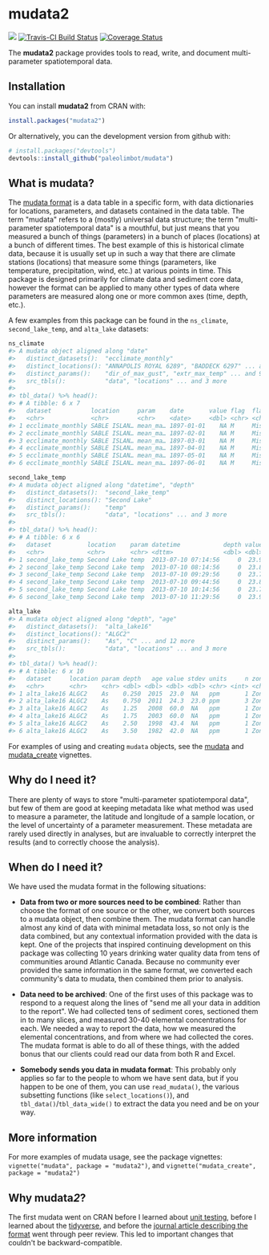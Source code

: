 
<!-- README.md is generated from README.Rmd. Please edit that file -->
mudata2
=======

[![](http://cranlogs.r-pkg.org/badges/mudata2)](https://cran.r-project.org/package=mudata2) [![Travis-CI Build Status](https://travis-ci.org/paleolimbot/mudata.svg?branch=master)](https://travis-ci.org/paleolimbot/mudata) [![Coverage Status](https://img.shields.io/codecov/c/github/paleolimbot/mudata/master.svg)](https://codecov.io/github/paleolimbot/mudata?branch=master)

The **mudata2** package provides tools to read, write, and document multi-parameter spatiotemporal data.

Installation
------------

You can install **mudata2** from CRAN with:

``` r
install.packages("mudata2")
```

Or alternatively, you can the development version from github with:

``` r
# install.packages("devtools")
devtools::install_github("paleolimbot/mudata")
```

What is mudata?
---------------

The [mudata format](http://www.facetsjournal.com/doi/10.1139/facets-2017-0026) is a data table in a specific form, with data dictionaries for locations, parameters, and datasets contained in the data table. The term "mudata" refers to a (mostly) universal data structure; the term "multi-parameter spatiotemporal data" is a mouthful, but just means that you measured a bunch of things (parameters) in a bunch of places (locations) at a bunch of different times. The best example of this is historical climate data, because it is usually set up in such a way that there are climate stations (locations) that measure some things (parameters, like temperature, precipitation, wind, etc.) at various points in time. This package is designed primarily for climate data and sediment core data, however the format can be applied to many other types of data where parameters are measured along one or more common axes (time, depth, etc.).

A few examples from this package can be found in the `ns_climate`, `second_lake_temp`, and `alta_lake` datasets:

``` r
ns_climate
#> A mudata object aligned along "date"
#>   distinct_datasets():  "ecclimate_monthly"
#>   distinct_locations(): "ANNAPOLIS ROYAL 6289", "BADDECK 6297" ... and 13 more
#>   distinct_params():    "dir_of_max_gust", "extr_max_temp" ... and 9 more
#>   src_tbls():           "data", "locations" ... and 3 more
#> 
#> tbl_data() %>% head():
#> # A tibble: 6 x 7
#>   dataset           location     param    date       value flag  flag_text
#>   <chr>             <chr>        <chr>    <date>     <dbl> <chr> <chr>    
#> 1 ecclimate_monthly SABLE ISLAN… mean_ma… 1897-01-01    NA M     Missing  
#> 2 ecclimate_monthly SABLE ISLAN… mean_ma… 1897-02-01    NA M     Missing  
#> 3 ecclimate_monthly SABLE ISLAN… mean_ma… 1897-03-01    NA M     Missing  
#> 4 ecclimate_monthly SABLE ISLAN… mean_ma… 1897-04-01    NA M     Missing  
#> 5 ecclimate_monthly SABLE ISLAN… mean_ma… 1897-05-01    NA M     Missing  
#> 6 ecclimate_monthly SABLE ISLAN… mean_ma… 1897-06-01    NA M     Missing
```

``` r
second_lake_temp
#> A mudata object aligned along "datetime", "depth"
#>   distinct_datasets():  "second_lake_temp"
#>   distinct_locations(): "Second Lake"
#>   distinct_params():    "temp"
#>   src_tbls():           "data", "locations" ... and 3 more
#> 
#> tbl_data() %>% head():
#> # A tibble: 6 x 6
#>   dataset          location    param datetime            depth value
#>   <chr>            <chr>       <chr> <dttm>              <dbl> <dbl>
#> 1 second_lake_temp Second Lake temp  2013-07-10 07:14:56     0  23.9
#> 2 second_lake_temp Second Lake temp  2013-07-10 08:14:56     0  23.8
#> 3 second_lake_temp Second Lake temp  2013-07-10 09:29:56     0  23.7
#> 4 second_lake_temp Second Lake temp  2013-07-10 09:44:56     0  23.8
#> 5 second_lake_temp Second Lake temp  2013-07-10 10:14:56     0  23.7
#> 6 second_lake_temp Second Lake temp  2013-07-10 11:29:56     0  23.9
```

``` r
alta_lake
#> A mudata object aligned along "depth", "age"
#>   distinct_datasets():  "alta_lake16"
#>   distinct_locations(): "ALGC2"
#>   distinct_params():    "As", "C" ... and 12 more
#>   src_tbls():           "data", "locations" ... and 3 more
#> 
#> tbl_data() %>% head():
#> # A tibble: 6 x 10
#>   dataset     location param depth   age value stdev units     n zone  
#>   <chr>       <chr>    <chr> <dbl> <dbl> <dbl> <dbl> <chr> <int> <chr> 
#> 1 alta_lake16 ALGC2    As    0.250  2015  23.0  NA   ppm       1 Zone 3
#> 2 alta_lake16 ALGC2    As    0.750  2011  24.3  23.0 ppm       3 Zone 3
#> 3 alta_lake16 ALGC2    As    1.25   2008  60.0  NA   ppm       1 Zone 3
#> 4 alta_lake16 ALGC2    As    1.75   2003  60.0  NA   ppm       1 Zone 3
#> 5 alta_lake16 ALGC2    As    2.50   1998  43.4  NA   ppm       1 Zone 3
#> 6 alta_lake16 ALGC2    As    3.50   1982  42.0  NA   ppm       1 Zone 3
```

For examples of using and creating `mudata` objects, see the [mudata](https://cran.r-project.org/package=mudata2/vignettes/mudata.html) and [mudata\_create](https://cran.r-project.org/package=mudata2/vignettes/mudata_create.html) vignettes.

Why do I need it?
-----------------

There are plenty of ways to store "multi-parameter spatiotemporal data", but few of them are good at keeping metadata like what method was used to measure a parameter, the latitude and longitude of a sample location, or the level of uncertainty of a parameter measurement. These metadata are rarely used directly in analyses, but are invaluable to correctly interpret the results (and to correctly choose the analysis).

When do I need it?
------------------

We have used the mudata format in the following situations:

-   **Data from two or more sources need to be combined**: Rather than choose the format of one source or the other, we convert both sources to a mudata object, then combine them. The mudata format can handle almost any kind of data with minimal metadata loss, so not only is the data combined, but any contextual information provided with the data is kept. One of the projects that inspired continuing development on this package was collecting 10 years drinking water quality data from tens of communities around Atlantic Canada. Because no community ever provided the same information in the same format, we converted each community's data to mudata, then combined them prior to analysis.

-   **Data need to be archived**: One of the first uses of this package was to respond to a request along the lines of "send me all your data in addition to the report". We had collected tens of sediment cores, sectioned them in to many slices, and measured 30-40 elemental concentrations for each. We needed a way to report the data, how we measured the elemental concentrations, and from where we had collected the cores. The mudata format is able to do all of these things, with the added bonus that our clients could read our data from both R and Excel.

-   **Somebody sends you data in mudata format**: This probably only applies so far to the people to whom we have sent data, but if you happen to be one of them, you can use `read_mudata()`, the various subsetting functions (like `select_locations()`), and `tbl_data()`/`tbl_data_wide()` to extract the data you need and be on your way.

More information
----------------

For more examples of mudata usage, see the package vignettes: `vignette("mudata", package = "mudata2")`, and `vignette("mudata_create", package = "mudata2")`

Why mudata*2*?
--------------

The first mudata went on CRAN before I learned about [unit testing](https://github.com/r-lib/testthat), before I learned about the [tidyverse](https://www.tidyverse.org/), and before the [journal article describing the format](http://www.facetsjournal.com/doi/10.1139/facets-2017-0026) went through peer review. This led to important changes that couldn't be backward-compatible.
